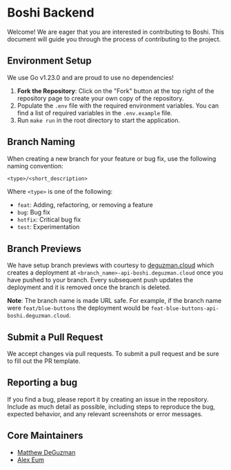 # Boshi Backend

Welcome! We are eager that you are interested in contributing to Boshi. This document will guide you through the process of contributing to the project.

## Environment Setup

We use Go v1.23.0 and are proud to use no dependencies!

1. **Fork the Repository**: Click on the "Fork" button at the top right of the repository page to create your own copy of the repository.
2. Populate the `.env` file with the required environment variables. You can find a list of required variables in the `.env.example` file.
3. Run `make run` in the root directory to start the application.

## Branch Naming

When creating a new branch for your feature or bug fix, use the following naming convention:

```txt
<type>/<short_description>
```

Where `<type>` is one of the following:

- `feat`: Adding, refactoring, or removing a feature
- `bug`: Bug fix
- `hotfix`: Critical bug fix
- `test`: Experimentation

## Branch Previews

We have setup branch previews with courtesy to [deguzman.cloud](https://deguzman.cloud) which creates a deployment at `<branch_name>-api-boshi.deguzman.cloud` once you have pushed to your branch. Every subsequent push updates the deployment and it is removed once the branch is deleted.

**Note**: The branch name is made URL safe. For example, if the branch name were `feat/blue-buttons` the deployment would be `feat-blue-buttons-api-boshi.deguzman.cloud`.

## Submit a Pull Request

We accept changes via pull requests. To submit a pull request and be sure to fill out the PR template.

## Reporting a bug

If you find a bug, please report it by creating an issue in the repository. Include as much detail as possible, including steps to reproduce the bug, expected behavior, and any relevant screenshots or error messages.

## Core Maintainers

- [Matthew DeGuzman](https://matthewdeguzman.info)
- [Alex Eum](https://www.alexjeum.com/)

